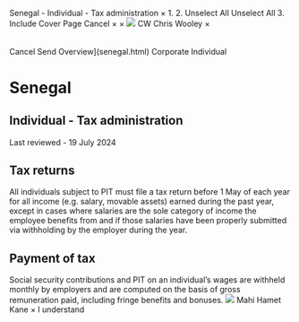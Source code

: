 Senegal - Individual - Tax administration
×
1.
2.
Unselect All
Unselect All
3.
Include Cover Page
Cancel
×
×
![](-/media/world-wide-tax-summaries/attachments/global---chris-wooley.ashx%3Frev=ac5e5f3223b34096b1afc2a6009c7320&revision=ac5e5f32-23b3-4096-b1af-c2a6009c7320&hash=859B7ADC84DC2CBEC9760E9E6EE7DE6D0A8BFCDF)
CW
Chris Wooley
×
######
Cancel
Send
Overview](senegal.html)
Corporate
Individual
# Senegal
## Individual - Tax administration
Last reviewed - 19 July 2024
## Tax returns
All individuals subject to PIT must file a tax return before 1 May of each year for all income (e.g. salary, movable assets) earned during the past year, except in cases where salaries are the sole category of income the employee benefits from and if those salaries have been properly submitted via withholding by the employer during the year.
## Payment of tax
Social security contributions and PIT on an individual’s wages are withheld monthly by employers and are computed on the basis of gross remuneration paid, including fringe benefits and bonuses.
![](-/media/world-wide-tax-summaries/attachments/senegal---mahi_kane.ashx%3Frev=a0db965bc6e3441ba33b0e12d600293c&revision=a0db965b-c6e3-441b-a33b-0e12d600293c&hash=AA3492CE209DF00F93CB7FDE597882B182931B13)
Mahi Hamet Kane
×
I understand